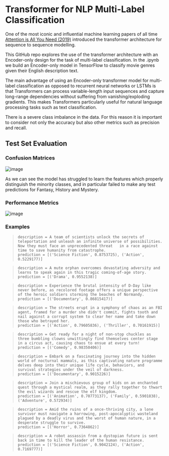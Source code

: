# Transformer for NLP Multi-Label Classification
One of the most iconic and influential machine learning papers of all time [Attention is All You Need (2019)](https://arxiv.org/abs/1706.03762) introduced the transformer architecture for sequence to sequence modelling.

This GitHub repo explores the use of the transformer architecture with an Encoder-only design for the task of multi-label classification. In the .ipynb we build an Encoder-only model in TensorFlow to classify movie genres given their English description text. 

The main advantage of using an Encoder-only transformer model for multi-label classification as opposed to recurrent neural networks or LSTMs is that Transformers can process variable-length input sequences and capture long-range dependencies without suffering from vanishing/exploding gradients. This makes Transformers particularly useful for natural language processing tasks such as text classification. 

There is a severe class imbalance in the data. For this reason it is important to consider not only the accuracy but also other metrics such as precision and recall. 


## Test Set Evaluation

### Confusion Matrices
![image](https://user-images.githubusercontent.com/79708390/233810521-e88918da-0e73-4f47-85f5-0fc9f2760cf4.png)

As we can see the model has struggled to learn the features which properly distinguish the minority classes, and in particular failed to make any test predictions for Fantasy, History and Mystery. 

### Performance Metrics
![image](https://user-images.githubusercontent.com/79708390/233810513-96aad71a-193a-4eb7-8ee7-259a939e3fa0.png)


### Examples

> `description = A team of scientists unlock the secrets of teleportation and unleash an infinite universe of possibilities. Now they must face an unprecedented threat   in a race against time to save humanity from catastrophe.`        
    `prediction = [('Science Fiction', 0.8753725), ('Action', 0.5229177)]` 


> `description = A mute orphan overcomes devastating adversity and learns to speak again in this tragic coming-of-age story.`     
    `prediction = [('Drama', 0.9552138)]`


>`description = Experience the brutal intensity of D-Day like never before, as recolored footage offers a unique perspective of the heroic soldiers storming the beaches of Normandy.`     
    `prediction = [('Documentary', 0.86815417)]` 


>`description = The streets erupt in a symphony of chaos as an FBI agent, framed for a murder she didn't commit, fights tooth and nail against a corrupt system to clear her name and take down those who betrayed her.`     
    `prediction = [('Action', 0.79605836), ('Thriller', 0.70161915)]` 


>`description = Get ready for a night of non-stop chuckles as three bumbling clowns unwittingly find themselves center stage in a circus act, causing chaos to ensue at every turn!`     
    `prediction = [('Comedy', 0.98350406)]` 


>`description = Embark on a fascinating journey into the hidden world of nocturnal mammals, as this captivating nature programme delves deep into their unique life cycle, behaviors, and survival strategies under the veil of darkness.`    
    `prediction = [('Documentary', 0.9015226)]` 


>`description = Join a mischievous group of kids on an enchanted quest through a mystical realm, as they rally together to thwart the evil wizards and rescue the elf kingdom.`    
    `prediction = [('Animation', 0.70773137), ('Family', 0.5901838), ('Adventure', 0.572934)]`


>`description = Amid the ruins of a once-thriving city, a lone survivor must navigate a harrowing, post-apocalyptic wasteland plagued by a deadly virus and the worst of human nature, in a desperate struggle to survive.`    
    `prediction = [('Horror', 0.7364862)]`


>`description = A robot assassin from a dystopian future is sent back in time to kill the leader of the human resistance.`    
    `prediction = [('Science Fiction', 0.9042124), ('Action', 0.7169777)]` 

